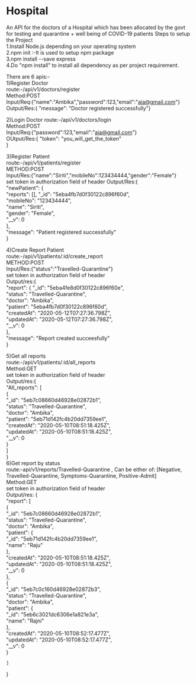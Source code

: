 # Hospital
An API for the doctors of a Hospital which has been allocated by the govt for testing and quarantine + well being of  COVID-19 patients
Steps to setup the Project    
1.Install Node.js depending on your operating system    
2.npm init :-It is used to setup npm package   
3.npm install --save express    
4.Do "npm install" to install all dependency as per project requirement.    

There are 6 apis:-  
1)Register Doctor   
route:-/api/v1/doctors/register   
Method:POST  
Input/Req:{"name":"Ambika","password":123,"email":"aia@gmail.com"}    
Output/Res:{ "message": "Doctor registered successfully"}          

2)Login Doctor
route:-/api/v1/doctors/login   
Method:POST   
Input/Req:{"password":123,"email":"aia@gmail.com"}  
OUtput/Res:{
    "token": "you_will_get_the_token"   
}       

3)Register Patient   
route:-/api/v1/patients/register    
METHOD:POST   
Input/Res:{"name":"Siriti","mobileNo":123434444,"gender":"Female"}   
set token in authorization field of header
Output/Res:{     
    "newPatient": {         
        "reports": [],
        "_id": "5eba4fb7d0f30122c896f60d",     
        "mobileNo": "123434444",     
        "name": "Siriti",    
        "gender": "Female",   
        "__v": 0     
    },      
    "message": "Patient registered successfully"     
}     

4)Create Report Patient  
route:-/api/v1/patients/:id/create_report    
METHOD:POST  
Input/Res:{"status":"Travelled-Quarantine"}    
set token in authorization field of header    
Output/res:{       
    "report": {
        "_id": "5eba4fe8d0f30122c896f60e",    
        "status": "Travelled-Quarantine",     
        "doctor": "Ambika",     
        "patient": "5eba4fb7d0f30122c896f60d",     
        "createdAt": "2020-05-12T07:27:36.798Z",    
        "updatedAt": "2020-05-12T07:27:36.798Z",     
        "__v": 0     
    },     
    "message": "Report created succeesfully"    
}   

5)Get all reports   
route:-/api/v1/patients/:id/all_reports   
Method:GET   
set token in authorization field of header   
Output/res:{    
    "All_reports": [     
        {     
            "_id": "5eb7c08660d46928e02872b1",     
            "status": "Travelled-Quarantine",     
            "doctor": "Ambika",     
            "patient": "5eb71d142fc4b20dd7359ee1",     
            "createdAt": "2020-05-10T08:51:18.425Z",    
            "updatedAt": "2020-05-10T08:51:18.425Z",      
            "__v": 0   
        }    
    ]    
}   
6)Get report by status   
route:-api/v1/reports/Travelled-Quarantine  , Can be either of: [Negative, Travelled-Quarantine, Symptoms-Quarantine, Positive-Admit]    
Method:GET   
set token in authorization field of header    
Output/res: {    
    "report": [   
        {   
            "_id": "5eb7c08660d46928e02872b1",  
            "status": "Travelled-Quarantine",   
            "doctor": "Ambika",   
            "patient": {    
                "_id": "5eb71d142fc4b20dd7359ee1",   
                "name": "Raju"  
            },   
            "createdAt": "2020-05-10T08:51:18.425Z",  
            "updatedAt": "2020-05-10T08:51:18.425Z",   
            "__v": 0   
        },   
        {    
            "_id": "5eb7c0c160d46928e02872b3",   
            "status": "Travelled-Quarantine",   
            "doctor": "Ambika",   
            "patient": {    
                "_id": "5eb6c3021dc6306e1a821e3a",   
                "name": "Rajni"    
            },    
            "createdAt": "2020-05-10T08:52:17.477Z",   
            "updatedAt": "2020-05-10T08:52:17.477Z",   
            "__v": 0    
        }    
        
    ]    
}   

